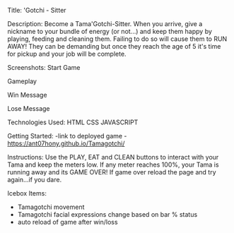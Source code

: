 
Title: 
'Gotchi - Sitter
 
 Description: 
 Become a Tama'Gotchi-Sitter. When you arrive, give a nickname to your bundle of energy (or not...) and keep them happy by playing, feeding and cleaning them. Failing to do so will cause them to RUN AWAY! They can be demanding but once they reach the age of 5 it's time for pickup and your job will be complete. 

 Screenshots:
 Start Game

 Gameplay

 Win Message

 Lose Message
 





 Technologies Used:
 HTML
 CSS
 JAVASCRIPT

 Getting Started:
 -link to deployed game - 
 https://ant07hony.github.io/Tamagotchi/

 Instructions:
 Use the PLAY, EAT and CLEAN buttons to interact with your Tama and keep the meters low. If any meter reaches 100%, your Tama is running away and its GAME OVER! If game over reload the page and try again...if you dare.

 Icebox Items:
 - Tamagotchi movement
 - Tamagotchi facial expressions change based on bar % status
 - auto reload of game after win/loss
